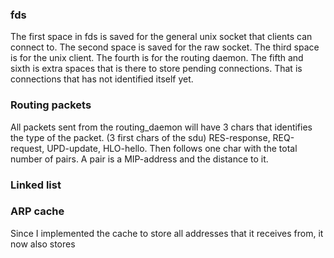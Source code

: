 ### fds
The first space in fds is saved for the general unix socket that clients can connect to.
The second space is saved for the raw socket.
The third space is for the unix client.
The fourth is for the routing daemon.
The fifth and sixth is extra spaces that is there to store pending connections. That is connections that has not identified itself yet. 

### Routing packets
All packets sent from the routing_daemon will have 3 chars that identifies the type of the packet. (3 first chars of the sdu) RES-response, REQ-request, UPD-update, HLO-hello. Then follows one char with the total number of pairs. A pair is a MIP-address and the distance to it. 

### Linked list

### ARP cache
Since I implemented the cache to store all addresses that it receives from, it now also stores 
